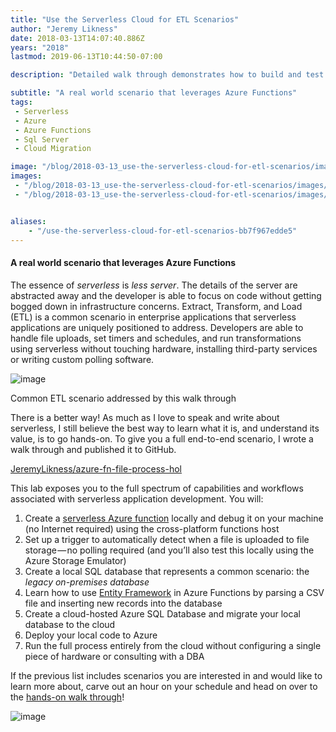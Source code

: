 ```yaml
---
title: "Use the Serverless Cloud for ETL Scenarios"
author: "Jeremy Likness"
date: 2018-03-13T14:07:40.886Z
years: "2018"
lastmod: 2019-06-13T10:44:50-07:00

description: "Detailed walk through demonstrates how to build and test serverless solutions that process data into a SQL server locally, then migrate the entire solution to the Azure cloud."

subtitle: "A real world scenario that leverages Azure Functions"
tags:
 - Serverless 
 - Azure 
 - Azure Functions 
 - Sql Server 
 - Cloud Migration 

image: "/blog/2018-03-13_use-the-serverless-cloud-for-etl-scenarios/images/1.png" 
images:
 - "/blog/2018-03-13_use-the-serverless-cloud-for-etl-scenarios/images/1.png" 
 - "/blog/2018-03-13_use-the-serverless-cloud-for-etl-scenarios/images/2.gif" 


aliases:
    - "/use-the-serverless-cloud-for-etl-scenarios-bb7f967edde5"
---
```


#### A real world scenario that leverages Azure Functions

The essence of _serverless_ is _less server_. The details of the server are abstracted away and the developer is able to focus on code without getting bogged down in infrastructure concerns. Extract, Transform, and Load (ETL) is a common scenario in enterprise applications that serverless applications are uniquely positioned to address. Developers are able to handle file uploads, set timers and schedules, and run transformations using serverless without touching hardware, installing third-party services or writing custom polling software.




![image](/blog/2018-03-13_use-the-serverless-cloud-for-etl-scenarios/images/1.png)

Common ETL scenario addressed by this walk through



There is a better way! As much as I love to speak and write about serverless, I still believe the best way to learn what it is, and understand its value, is to go hands-on. To give you a full end-to-end scenario, I wrote a walk through and published it to GitHub.

[JeremyLikness/azure-fn-file-process-hol](https://github.com/JeremyLikness/azure-fn-file-process-hol)


This lab exposes you to the full spectrum of capabilities and workflows associated with serverless application development. You will:

1.  Create a [serverless Azure function](https://jlik.me/cac) locally and debug it on your machine (no Internet required) using the cross-platform functions host
2.  Set up a trigger to automatically detect when a file is uploaded to file storage — no polling required (and you’ll also test this locally using the Azure Storage Emulator)
3.  Create a local SQL database that represents a common scenario: the _legacy on-premises database_
4.  Learn how to use [Entity Framework](https://jlik.me/cah) in Azure Functions by parsing a CSV file and inserting new records into the database
5.  Create a cloud-hosted Azure SQL Database and migrate your local database to the cloud
6.  Deploy your local code to Azure
7.  Run the full process entirely from the cloud without configuring a single piece of hardware or consulting with a DBA

If the previous list includes scenarios you are interested in and would like to learn more about, carve out an hour on your schedule and head on over to the [hands-on walk through](https://github.com/JeremyLikness/azure-fn-file-process-hol)!




![image](/blog/2018-03-13_use-the-serverless-cloud-for-etl-scenarios/images/2.gif)
